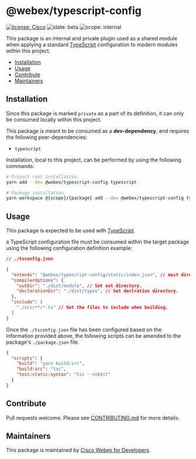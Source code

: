 # @webex/typescript-config

[![license: Cisco](https://img.shields.io/badge/License-Cisco-blueviolet?style=flat-square)](https://github.com/webex/webex-js-sdk/blob/master/LICENSE)
![state: beta](https://img.shields.io/badge/State\-Beta-blue?style=flat-square)
![scope: internal](https://img.shields.io/badge/Scope-Internal-red?style=flat-square)

This package is an internal and private plugin used as a shared module when applying a standard [TypeScript](https://www.typescriptlang.org/) configuration to modern modules within this project.

* [Installation](#installation)
* [Usage](#usage)
* [Contribute](#contribute)
* [Maintainers](#maintainers)

## Installation

Since this package is marked `private` as a part of its definition, it can only be consumed locally within this project.

This package is meant to be consumed as a **dev-dependency**, and requires the following peer-dependencies:

* `typescript`

Installation, local to this project, can be performed by using the following commands:

```bash
# Project root installation.
yarn add --dev @webex/typescript-config typescript

# Package installation.
yarn workspace @{scope}/{package} add --dev @webex/typescript-config typescript
```

## Usage

This package is expected to be used with [TypeScript](https://www.typescriptlang.org/).

a TypeScript configuration file must be consumed within the target package using the following configuration definition example:

```json
// ./tsconfig.json

{
  "extends": "@webex/typescript-config/static/index.json", // must directly alias the json file
  "compilerOptions": {
    "outDir": "./dist/module", // Set out directory.
    "declarationDir": "./dist/types", // Set declration directory.
  },
  "include": [
    "./src/**/*.ts" // Set the files to include when building.
  ]
}
```

Once the `./tsconfig.json` file has been configured based on the information provided above, the following scripts can be amended to the package's `./package.json` file.

```json
{
  "scripts": {
    "build": "yarn build:src",
    "build:src": "tsc",
    "test:static:syntax": "tsc --noEmit"
  }
}
```

## Contribute

Pull requests welcome. Please see [CONTRIBUTING.md](https://github.com/webex/webex-js-sdk/blob/master/CONTRIBUTING.md) for more details.

## Maintainers

This package is maintained by [Cisco Webex for Developers](https://developer.webex.com/).
